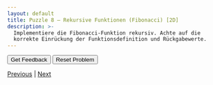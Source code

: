 ```yaml
---
layout: default
title: Puzzle 8 – Rekursive Funktionen (Fibonacci) [2D]
description: >-
  Implementiere die Fibonacci-Funktion rekursiv. Achte auf die
  korrekte Einrückung der Funktionsdefinition und Rückgabewerte.
---
```


<div id="p8-trash" class="sortable-code"></div>
<div id="p8-work"  class="sortable-code"></div>
<div style="clear: both;"></div>

<p>
  <input id="p8-feedback" value="Get Feedback"  type="button" />
  <input id="p8-reset"    value="Reset Problem" type="button" />
</p>

<script type="text/javascript">
(function () {
  var initial =
    "def fibonacci(n):\n" +
    "    if n <= 1:\n" +
    "        return n\n" +
    "    else:\n" +
    "        return fibonacci(n-1) + fibonacci(n-2)\n" +
    "print(fibonacci(6))\n" +
    "print(\"Fibonacci berechnet\")\n" +
    "return n + 1  #distractor\n" +
    "if n <= 0:  #distractor\n" +
    "fibonacci(n+1)  #distractor";

  var pp = new ParsonsWidget({
    sortableId: "p8-work",
    trashId:    "p8-trash",
    grader:     ParsonsWidget._graders.LineBasedGrader,
    can_indent: true,
    x_indent:   50,
    lang:       "en",
    max_wrong_lines: 10
  });
  pp.init(initial);
  pp.shuffleLines();
  $("#p8-reset").click(function (e) { e.preventDefault(); pp.shuffleLines(); });
  $("#p8-feedback").click(function (e) { e.preventDefault(); pp.getFeedback(); });
})();
</script>

[Previous](./aufg7.html) | [Next](./aufg9.html)
